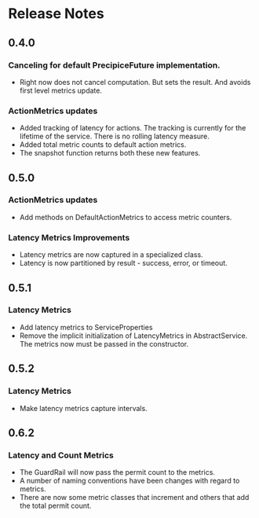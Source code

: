 # Release Notes

## 0.4.0

### Canceling for default PrecipiceFuture implementation.
- Right now does not cancel computation. But sets the result. And avoids first level metrics update.

### ActionMetrics updates
- Added tracking of latency for actions. The tracking is currently for the lifetime of the service. There is no
rolling latency measure.
- Added total metric counts to default action metrics.
- The snapshot function returns both these new features.

## 0.5.0

### ActionMetrics updates
- Add methods on DefaultActionMetrics to access metric counters.

### Latency Metrics Improvements
- Latency metrics are now captured in a specialized class.
- Latency is now partitioned by result - success, error, or timeout.

## 0.5.1

### Latency Metrics
- Add latency metrics to ServiceProperties
- Remove the implicit initialization of LatencyMetrics in AbstractService. The metrics now must be passed in the
constructor.

## 0.5.2

### Latency Metrics
- Make latency metrics capture intervals.

## 0.6.2

### Latency and Count Metrics
- The GuardRail will now pass the permit count to the metrics.
- A number of naming conventions have been changes with regard to metrics.
- There are now some metric classes that increment and others that add the total permit count.